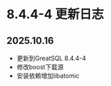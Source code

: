 # 8.4.4-4 更新日志

## 2025.10.16
* 更新到GreatSQL 8.4.4-4
* 修改boost下载源
* 安装依赖增加libatomic

[8.4.4-4]: https://gitee.com/GreatSQL/GreatSQL-Docker/tree/greatsql-8.4.4-4/GreatSQL-Build
